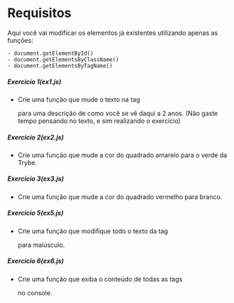 # Requisitos

Aqui você vai modificar os elementos já existentes utilizando apenas as funções:

    - document.getElementById()
    - document.getElementsByClassName()
    - document.getElementsByTagName()
    
##### Exercicio 1(ex1.js)

* Crie uma função que mude o texto na tag <p> para uma descrição de como você se vê daqui a 2 anos.
(Não gaste tempo pensando no texto, e sim realizando o exercício)

##### Exercicio 2(ex2.js)

* Crie uma função que mude a cor do quadrado amarelo para o verde da Trybe.

##### Exercicio 3(ex3.js)

* Crie uma função que mude a cor do quadrado vermelho para branco.
##### Exercicio 5(ex5.js)

* Crie uma função que modifique todo o texto da tag <p> para maiúsculo.

##### Exercicio 6(ex6.js)

* Crie uma função que exiba o conteúdo de todas as tags <p> no console.
